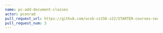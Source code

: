 ```yaml
---
name: pc-add-document-classes
actor: pconrad
pull_request_url: https://github.com/ucsb-cs156-s22/STARTER-courses-search/pull/3
pull_request_num: 3
---
```

